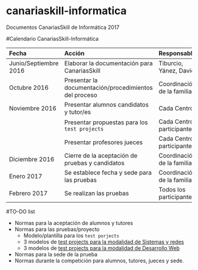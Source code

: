 # canariaskill-informatica

Documentos CanariasSkill de Informática 2017

#Calendario CanariasSkill-Informática

| Fecha           | Acción | Responsable/s |
| :-------------- | :----- | :------------ | 
| Junio/Septiembre 2016 | Elaborar la documentación para CanariasSkill | Tiburcio, Yánez, David |
| Octubre 2016    | Presentar la documentación/procedimientos del proceso | Coordinación de la familia |
| Noviembre 2016  | Presentar alumnos candidatos y tutor/es | Cada Centro |
|                 | Presentar propuestas para los `test projects` | Cada Centro participante |
|                 | Presentar profesores jueces | Cada Centro participante |
| Diciembre 2016  | Cierre de la aceptación de pruebas y candidatos | Coordinación de la familia |
| Enero 2017      | Se establece fecha y sede para las pruebas | Coordinación de la familia |
| Febrero 2017    | Se realizan las pruebas | Todos los participantes |

#TO-DO list

* Normas para la aceptación de alumnos y tutores
* Normas para las pruebas/proyecto
    * Modelo/plantilla para los `test porjects`
    * 3 modelos de [test projects para la modalidad de Sistemas y redes](./test_projects/sistemas)
    * 3 modelos de [test projects para la modalidad de Desarrollo Web](./test_projects/desarrollo_web)   
* Normas para la sede de la prueba
* Normas durante la competición para alumnos, tutores, jueces y sede.
